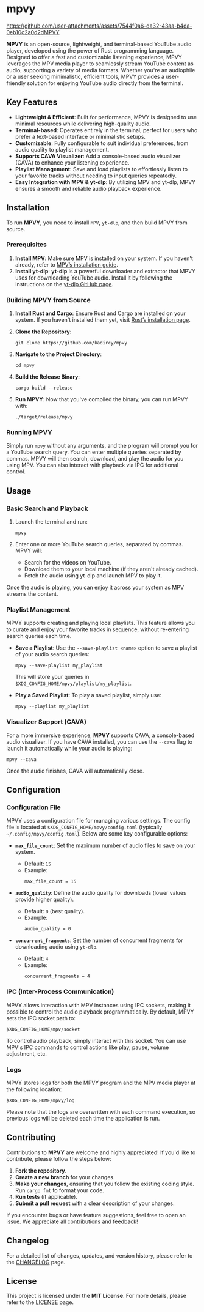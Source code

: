 # mpvy

https://github.com/user-attachments/assets/7544f0a6-da32-43aa-b4da-0eb10c2a0d2dMPVY

**MPVY** is an open-source, lightweight, and terminal-based YouTube audio player, developed using the power of Rust programming language. Designed to offer a fast and customizable listening experience, MPVY leverages the MPV media player to seamlessly stream YouTube content as audio, supporting a variety of media formats. Whether you're an audiophile or a user seeking minimalistic, efficient tools, MPVY provides a user-friendly solution for enjoying YouTube audio directly from the terminal.

## Key Features

- **Lightweight & Efficient**: Built for performance, MPVY is designed to use minimal resources while delivering high-quality audio.
- **Terminal-based**: Operates entirely in the terminal, perfect for users who prefer a text-based interface or minimalistic setups.
- **Customizable**: Fully configurable to suit individual preferences, from audio quality to playlist management.
- **Supports CAVA Visualizer**: Add a console-based audio visualizer (CAVA) to enhance your listening experience.
- **Playlist Management**: Save and load playlists to effortlessly listen to your favorite tracks without needing to input queries repeatedly.
- **Easy Integration with MPV & yt-dlp**: By utilizing MPV and yt-dlp, MPVY ensures a smooth and reliable audio playback experience.

## Installation

To run **MPVY**, you need to install `MPV`, `yt-dlp`, and then build MPVY from source.

### Prerequisites

1. **Install MPV**: Make sure MPV is installed on your system. If you haven't already, refer to [MPV’s installation guide](https://mpv.io/).
2. **Install yt-dlp**: **yt-dlp** is a powerful downloader and extractor that MPVY uses for downloading YouTube audio. Install it by following the instructions on the [yt-dlp GitHub page](https://github.com/yt-dlp/yt-dlp).

### Building MPVY from Source

1. **Install Rust and Cargo**: Ensure Rust and Cargo are installed on your system. If you haven't installed them yet, visit [Rust’s installation page](https://www.rust-lang.org/tools/install).
   
2. **Clone the Repository**:
   ```
   git clone https://github.com/kadircy/mpvy
   ``` 

3. **Navigate to the Project Directory**:
   ```
   cd mpvy
   ```

4. **Build the Release Binary**:
   ```
   cargo build --release
   ```

5. **Run MPVY**: Now that you've compiled the binary, you can run MPVY with:
   ```
   ./target/release/mpvy
   ```

### Running MPVY

Simply run `mpvy` without any arguments, and the program will prompt you for a YouTube search query. You can enter multiple queries separated by commas. MPVY will then search, download, and play the audio for you using MPV. You can also interact with playback via IPC for additional control.

## Usage

### Basic Search and Playback

1. Launch the terminal and run:
   ```
   mpvy
   ```

2. Enter one or more YouTube search queries, separated by commas. MPVY will:
   - Search for the videos on YouTube.
   - Download them to your local machine (if they aren't already cached).
   - Fetch the audio using yt-dlp and launch MPV to play it.

Once the audio is playing, you can enjoy it across your system as MPV streams the content.

### Playlist Management

MPVY supports creating and playing local playlists. This feature allows you to curate and enjoy your favorite tracks in sequence, without re-entering search queries each time.

- **Save a Playlist**: Use the `--save-playlist <name>` option to save a playlist of your audio search queries:
   ```
   mpvy --save-playlist my_playlist
   ```
   This will store your queries in `$XDG_CONFIG_HOME/mpvy/playlist/my_playlist`.

- **Play a Saved Playlist**: To play a saved playlist, simply use:
   ```
   mpvy --playlist my_playlist
   ```

### Visualizer Support (CAVA)

For a more immersive experience, **MPVY** supports CAVA, a console-based audio visualizer. If you have CAVA installed, you can use the `--cava` flag to launch it automatically while your audio is playing:
   ```
   mpvy --cava
   ```
Once the audio finishes, CAVA will automatically close.

## Configuration

### Configuration File

MPVY uses a configuration file for managing various settings. The config file is located at `$XDG_CONFIG_HOME/mpvy/config.toml` (typically `~/.config/mpvy/config.toml`). Below are some key configurable options:

- **`max_file_count`**: Set the maximum number of audio files to save on your system.
   - Default: `15`
   - Example:
     ```
     max_file_count = 15
     ```

- **`audio_quality`**: Define the audio quality for downloads (lower values provide higher quality).
   - Default: `0` (best quality).
   - Example:
     ```
     audio_quality = 0
     ```

- **`concurrent_fragments`**: Set the number of concurrent fragments for downloading audio using `yt-dlp`.
   - Default: `4`
   - Example:
     ```
     concurrent_fragments = 4
     ```

### IPC (Inter-Process Communication)

MPVY allows interaction with MPV instances using IPC sockets, making it possible to control the audio playback programmatically. By default, MPVY sets the IPC socket path to:
   ```
   $XDG_CONFIG_HOME/mpv/socket
   ```
To control audio playback, simply interact with this socket. You can use MPV's IPC commands to control actions like play, pause, volume adjustment, etc.

### Logs

MPVY stores logs for both the MPVY program and the MPV media player at the following location:
   ```
   $XDG_CONFIG_HOME/mpvy/log
   ```
Please note that the logs are overwritten with each command execution, so previous logs will be deleted each time the application is run.

## Contributing

Contributions to **MPVY** are welcome and highly appreciated! If you'd like to contribute, please follow the steps below:

1. **Fork the repository**.
2. **Create a new branch** for your changes.
3. **Make your changes**, ensuring that you follow the existing coding style. Run `cargo fmt` to format your code.
4. **Run tests** (if applicable).
5. **Submit a pull request** with a clear description of your changes.

If you encounter bugs or have feature suggestions, feel free to open an issue. We appreciate all contributions and feedback!

## Changelog

For a detailed list of changes, updates, and version history, please refer to the [CHANGELOG](./CHANGELOG.md) page.

## License

This project is licensed under the **MIT License**. For more details, please refer to the [LICENSE](./LICENSE) page.
